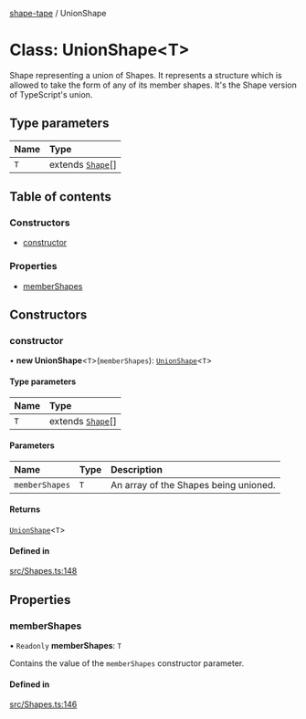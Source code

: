 [shape-tape](../index.md) / UnionShape

# Class: UnionShape\<T\>

Shape representing a union of Shapes. It represents a structure which is allowed to 
take the form of any of its member shapes. It's the Shape version of TypeScript's union.

## Type parameters

| Name | Type |
| :------ | :------ |
| `T` | extends [`Shape`](../index.md#shape)[] |

## Table of contents

### Constructors

- [constructor](UnionShape.md#constructor)

### Properties

- [memberShapes](UnionShape.md#membershapes)

## Constructors

### constructor

• **new UnionShape**\<`T`\>(`memberShapes`): [`UnionShape`](UnionShape.md)\<`T`\>

#### Type parameters

| Name | Type |
| :------ | :------ |
| `T` | extends [`Shape`](../index.md#shape)[] |

#### Parameters

| Name | Type | Description |
| :------ | :------ | :------ |
| `memberShapes` | `T` | An array of the Shapes being unioned. |

#### Returns

[`UnionShape`](UnionShape.md)\<`T`\>

#### Defined in

[src/Shapes.ts:148](https://github.com/paulbarmstrong/shape-tape/blob/main/src/Shapes.ts#L148)

## Properties

### memberShapes

• `Readonly` **memberShapes**: `T`

Contains the value of the `memberShapes` constructor parameter.

#### Defined in

[src/Shapes.ts:146](https://github.com/paulbarmstrong/shape-tape/blob/main/src/Shapes.ts#L146)
